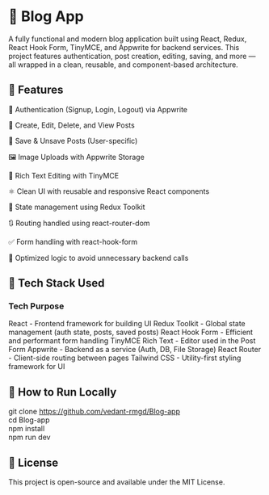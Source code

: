 # 📝 Blog App
A fully functional and modern blog application built using React, Redux, React Hook Form, TinyMCE, and Appwrite for backend services. This project features authentication, post creation, editing, saving, and more — all wrapped in a clean, reusable, and component-based architecture.

## 🚀 Features
🔐 Authentication (Signup, Login, Logout) via Appwrite

📝 Create, Edit, Delete, and View Posts

💾 Save & Unsave Posts (User-specific)

🖼️ Image Uploads with Appwrite Storage

🎨 Rich Text Editing with TinyMCE

⚛️ Clean UI with reusable and responsive React components

🔄 State management using Redux Toolkit

🔃 Routing handled using react-router-dom

✅ Form handling with react-hook-form

🧠 Optimized logic to avoid unnecessary backend calls

## 🧰 Tech Stack Used
### Tech	         Purpose
React -	             Frontend framework for building UI
Redux Toolkit -	     Global state management (auth state, posts, saved posts)
React Hook Form	-    Efficient and performant form handling
TinyMCE	Rich Text -  Editor used in the Post Form
Appwrite -           Backend as a service (Auth, DB, File Storage)
React Router -	     Client-side routing between pages
Tailwind CSS - 	    Utility-first styling framework for UI

## 🧪 How to Run Locally
git clone https://github.com/vedant-rmgd/Blog-app  
cd Blog-app  
npm install  
npm run dev  

## 📜 License
This project is open-source and available under the MIT License.
